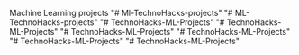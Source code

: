 Machine Learning projects "# Ml-TechnoHacks-projects" 
"# ML-TechnoHacks-projects" 
"# TechnoHacks-ML-Projects" 
"# TechnoHacks-ML-Projects" 
"# TechnoHacks-ML-Projects" 
"# TechnoHacks-ML-Projects" 
"# TechnoHacks-ML-Projects" 
"# TechnoHacks-ML-Projects" 
